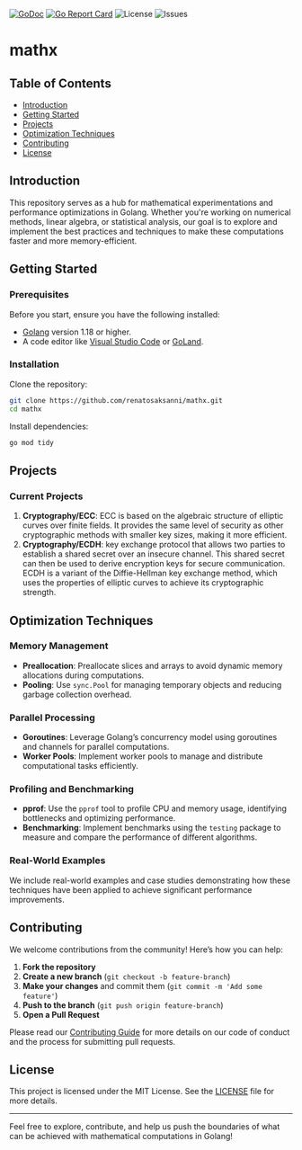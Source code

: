 [![GoDoc](https://godoc.org/github.com/renatosaksanni/mathx?status.svg)](https://godoc.org/github.com/renatosaksanni/mathx)
[![Go Report Card](https://goreportcard.com/badge/github.com/renatosaksanni/mathx)](https://goreportcard.com/report/github.com/renatosaksanni/mathx)
![License](https://img.shields.io/github/license/renatosaksanni/mathx.svg)
![Issues](https://img.shields.io/github/issues/renatosaksanni/mathx.svg)

# mathx

## Table of Contents

- [Introduction](#introduction)
- [Getting Started](#getting-started)
- [Projects](#projects)
- [Optimization Techniques](#optimization-techniques)
- [Contributing](#contributing)
- [License](#license)

## Introduction

This repository serves as a hub for mathematical experimentations and performance optimizations in Golang. Whether you're working on numerical methods, linear algebra, or statistical analysis, our goal is to explore and implement the best practices and techniques to make these computations faster and more memory-efficient.

## Getting Started

### Prerequisites

Before you start, ensure you have the following installed:

- [Golang](https://golang.org/doc/install) version 1.18 or higher.
- A code editor like [Visual Studio Code](https://code.visualstudio.com/) or [GoLand](https://www.jetbrains.com/go/).

### Installation

Clone the repository:

```bash
git clone https://github.com/renatosaksanni/mathx.git
cd mathx
```
Install dependencies:
```bash
go mod tidy
```

## Projects

### Current Projects

1. **Cryptography/ECC**: ECC is based on the algebraic structure of elliptic curves over finite fields. It provides the same level of security as other cryptographic methods with smaller key sizes, making it more efficient.
2. **Cryptography/ECDH**: key exchange protocol that allows two parties to establish a shared secret over an insecure channel. This shared secret can then be used to derive encryption keys for secure communication. ECDH is a variant of the Diffie-Hellman key exchange method, which uses the properties of elliptic curves to achieve its cryptographic strength.


## Optimization Techniques

### Memory Management

- **Preallocation**: Preallocate slices and arrays to avoid dynamic memory allocations during computations.
- **Pooling**: Use `sync.Pool` for managing temporary objects and reducing garbage collection overhead.

### Parallel Processing

- **Goroutines**: Leverage Golang’s concurrency model using goroutines and channels for parallel computations.
- **Worker Pools**: Implement worker pools to manage and distribute computational tasks efficiently.

### Profiling and Benchmarking

- **pprof**: Use the `pprof` tool to profile CPU and memory usage, identifying bottlenecks and optimizing performance.
- **Benchmarking**: Implement benchmarks using the `testing` package to measure and compare the performance of different algorithms.

### Real-World Examples

We include real-world examples and case studies demonstrating how these techniques have been applied to achieve significant performance improvements.


## Contributing

We welcome contributions from the community! Here’s how you can help:

1. **Fork the repository**
2. **Create a new branch** (`git checkout -b feature-branch`)
3. **Make your changes** and commit them (`git commit -m 'Add some feature'`)
4. **Push to the branch** (`git push origin feature-branch`)
5. **Open a Pull Request**

Please read our [Contributing Guide](CONTRIBUTING.md) for more details on our code of conduct and the process for submitting pull requests.


## License

This project is licensed under the MIT License. See the [LICENSE](LICENSE) file for more details.

---

Feel free to explore, contribute, and help us push the boundaries of what can be achieved with mathematical computations in Golang!

